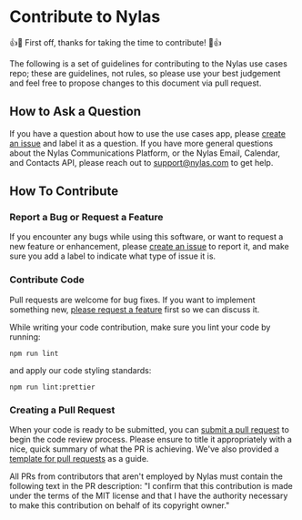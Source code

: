 # Contribute to Nylas
👍🎉 First off, thanks for taking the time to contribute! 🎉👍

The following is a set of guidelines for contributing to the Nylas use cases repo; these are guidelines, not rules, so please use your best judgement and feel free to propose changes to this document via pull request.

## How to Ask a Question

If you have a question about how to use the use cases app, please [create an issue](https://github.com/nylas/use-cases/issues) and label it as a question. If you have more general questions about the Nylas Communications Platform, or the Nylas Email, Calendar, and Contacts API, please reach out to support@nylas.com to get help.

## How To Contribute
### Report a Bug or Request a Feature

If you encounter any bugs while using this software, or want to request a new feature or enhancement, please [create an issue](https://github.com/nylas/use-cases/issues) to report it, and make sure you add a label to indicate what type of issue it is.

### Contribute Code

Pull requests are welcome for bug fixes. If you want to implement something new, [please request a feature](https://github.com/nylas/use-cases/issues) first so we can discuss it.

While writing your code contribution, make sure you lint your code by running:

`npm run lint`

and apply our code styling standards:

`npm run lint:prettier`

### Creating a Pull Request

When your code is ready to be submitted, you can [submit a pull request](https://help.github.com/articles/creating-a-pull-request/) to begin the code review process. Please ensure to title it appropriately with a nice, quick summary of what the PR is achieving. We've also provided a [template for pull requests](.github/pull_request_template.md) as a guide.

All PRs from contributors that aren't employed by Nylas must contain the following text in the PR description: "I confirm that this contribution is made under the terms of the MIT license and that I have the authority necessary to make this contribution on behalf of its copyright owner."
